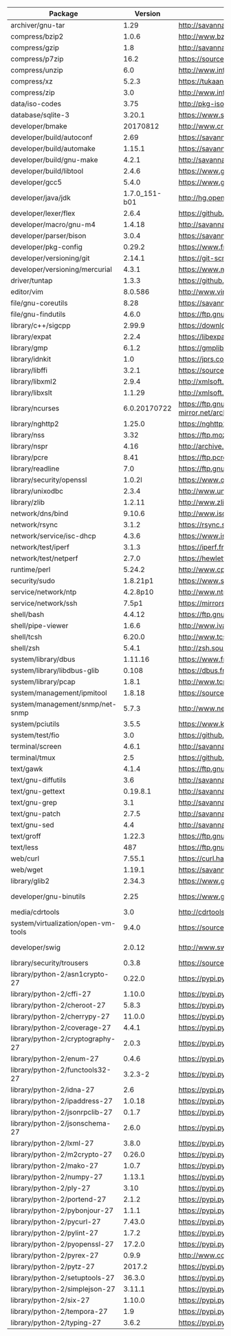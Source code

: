 
| Package | Version | Link | Notes |
| ------- | ------- | ---- | ----- |
| archiver/gnu-tar			| 1.29			| http://savannah.gnu.org/news/?group=tar
| compress/bzip2			| 1.0.6			| http://www.bzip.org/
| compress/gzip				| 1.8			| http://savannah.gnu.org/news/?group=gzip
| compress/p7zip			| 16.2			| https://sourceforge.net/projects/p7zip/
| compress/unzip			| 6.0			| http://www.info-zip.org/UnZip.html
| compress/xz				| 5.2.3			| https://tukaani.org/xz/
| compress/zip				| 3.0			| http://www.info-zip.org/Zip.html
| data/iso-codes			| 3.75			| http://pkg-isocodes.alioth.debian.org/downloads/
| database/sqlite-3			| 3.20.1		| https://www.sqlite.org/
| developer/bmake			| 20170812		| http://www.crufty.net/ftp/pub/sjg/
| developer/build/autoconf		| 2.69			| https://savannah.gnu.org/news/?group=autoconf
| developer/build/automake		| 1.15.1		| https://savannah.gnu.org/news/?group=automake
| developer/build/gnu-make		| 4.2.1			| http://savannah.gnu.org/news/?group=make
| developer/build/libtool		| 2.4.6			| https://www.gnu.org/software/libtool/
| developer/gcc5			| 5.4.0			| https://www.gnu.org/software/gcc/
| developer/java/jdk			| 1.7.0\_151-b01	| http://hg.openjdk.java.net/jdk7u/jdk7u/tags
| developer/lexer/flex			| 2.6.4			| https://github.com/westes/flex/releases
| developer/macro/gnu-m4		| 1.4.18		| http://savannah.gnu.org/news/?group=m4
| developer/parser/bison		| 3.0.4			| https://savannah.gnu.org/news/?group=bison
| developer/pkg-config			| 0.29.2		| https://www.freedesktop.org/wiki/Software/pkg-config/
| developer/versioning/git		| 2.14.1		| https://git-scm.com/downloads
| developer/versioning/mercurial	| 4.3.1			| https://www.mercurial-scm.org/release/?M=D
| driver/tuntap				| 1.3.3			| https://github.com/kaizawa/tuntap
| editor/vim				| 8.0.586		| http://www.vim.org/download.php
| file/gnu-coreutils			| 8.28			| https://savannah.gnu.org/news/?group=coreutils
| file/gnu-findutils			| 4.6.0			| https://ftp.gnu.org/pub/gnu/findutils/
| library/c++/sigcpp			| 2.99.9		| https://download.gnome.org/sources/libsigc++/
| library/expat				| 2.2.4			| https://libexpat.github.io/
| library/gmp				| 6.1.2			| https://gmplib.org/
| library/idnkit			| 1.0			| https://jprs.co.jp/idn/index-e.html
| library/libffi			| 3.2.1			| https://sourceware.org/libffi/
| library/libxml2			| 2.9.4			| http://xmlsoft.org/news.html
| library/libxslt			| 1.1.29		| http://xmlsoft.org/libxslt/news.html
| library/ncurses			| 6.0.20170722		| https://ftp.gnu.org/gnu/ncurses/ http://invisible-mirror.net/archives/ncurses/current/
| library/nghttp2			| 1.25.0		| https://nghttp2.org/blog/
| library/nss				| 3.32			| https://ftp.mozilla.org/pub/security/nss/releases/
| library/nspr				| 4.16			| http://archive.mozilla.org/pub/nspr/releases/
| library/pcre				| 8.41			| https://ftp.pcre.org/pub/pcre/
| library/readline			| 7.0			| https://ftp.gnu.org/gnu/readline/
| library/security/openssl		| 1.0.2l		| https://www.openssl.org/source/
| library/unixodbc			| 2.3.4			| http://www.unixodbc.org/download.html
| library/zlib				| 1.2.11		| http://www.zlib.net/
| network/dns/bind			| 9.10.6		| http://www.isc.org/downloads/bind/
| network/rsync				| 3.1.2			| https://rsync.samba.org/
| network/service/isc-dhcp		| 4.3.6			| https://www.isc.org/downloads/dhcp/
| network/test/iperf			| 3.1.3			| https://iperf.fr/iperf-download.php#source
| network/test/netperf			| 2.7.0			| https://hewlettpackard.github.io/netperf/
| runtime/perl				| 5.24.2		| http://www.cpan.org/src/README.html
| security/sudo				| 1.8.21p1		| https://www.sudo.ws/
| service/network/ntp			| 4.2.8p10		| http://www.ntp.org/downloads.html
| service/network/ssh			| 7.5p1			| https://mirrors.evowise.com/pub/OpenBSD/OpenSSH/portable/
| shell/bash				| 4.4.12		| https://ftp.gnu.org/gnu/bash/
| shell/pipe-viewer			| 1.6.6			| http://www.ivarch.com/programs/pv.shtml
| shell/tcsh				| 6.20.0		| http://www.tcsh.org/
| shell/zsh				| 5.4.1			| http://zsh.sourceforge.net/News/
| system/library/dbus			| 1.11.16		| https://www.freedesktop.org/wiki/Software/dbus/#index5h1
| system/library/libdbus-glib		| 0.108			| https://dbus.freedesktop.org/releases/dbus-glib/
| system/library/pcap			| 1.8.1			| http://www.tcpdump.org/#latest-releases
| system/management/ipmitool		| 1.8.18		| https://sourceforge.net/projects/ipmitool/
| system/management/snmp/net-snmp	| 5.7.3			| http://www.net-snmp.org/download.html
| system/pciutils			| 3.5.5			| https://www.kernel.org/pub/software/utils/pciutils/
| system/test/fio			| 3.0			| https://github.com/axboe/fio/releases
| terminal/screen			| 4.6.1			| http://savannah.gnu.org/news/?group=screen
| terminal/tmux				| 2.5			| https://github.com/tmux/tmux/releases
| text/gawk				| 4.1.4			| https://ftp.gnu.org/gnu/gawk/
| text/gnu-diffutils			| 3.6			| http://savannah.gnu.org/news/?group=diffutils
| text/gnu-gettext			| 0.19.8.1		| http://savannah.gnu.org/news/?group=gettext
| text/gnu-grep				| 3.1			| http://savannah.gnu.org/news/?group=grep
| text/gnu-patch			| 2.7.5			| http://savannah.gnu.org/news/?group=patch
| text/gnu-sed				| 4.4			| http://savannah.gnu.org/news/?group=sed
| text/groff				| 1.22.3		| https://ftp.gnu.org/gnu/groff/
| text/less				| 487			| https://ftp.gnu.org/gnu/less/
| web/curl				| 7.55.1		| https://curl.haxx.se/download.html
| web/wget				| 1.19.1		| https://savannah.gnu.org/news/?group=wget
| library/glib2				| 2.34.3		| https://www.gtk.org/download/linux.php | 2.50 had possible problem
| developer/gnu-binutils		| 2.25			| https://www.gnu.org/software/binutils/ | On hold pending illumos fix https://www.illumos.org/issues/6653
| media/cdrtools			| 3.0			| http://cdrtools.sourceforge.net/private/cdrecord.html | Not worth cost of investigating 3.01?
| system/virtualization/open-vm-tools	| 9.4.0			| https://sourceforge.net/projects/open-vm-tools/ | Stuck on 9.4.0
| developer/swig			| 2.0.12		| http://www.swig.org/download.html | Stuck on 2.0.12 (3.0.x breaks M2Crypto, among other things)
| library/security/trousers		| 0.3.8			| https://sourceforge.net/projects/trousers/ | Stuck on 0.3.8 (no idea wht)
| library/python-2/asn1crypto-27	| 0.22.0		| https://pypi.python.org/pypi/asn1crypto
| library/python-2/cffi-27		| 1.10.0		| https://pypi.python.org/pypi/cffi
| library/python-2/cheroot-27		| 5.8.3			| https://pypi.python.org/pypi/cheroot
| library/python-2/cherrypy-27		| 11.0.0		| https://pypi.python.org/pypi/cherrypy
| library/python-2/coverage-27		| 4.4.1			| https://pypi.python.org/pypi/coverage
| library/python-2/cryptography-27	| 2.0.3			| https://pypi.python.org/pypi/cryptography
| library/python-2/enum-27		| 0.4.6			| https://pypi.python.org/pypi/enum
| library/python-2/functools32-27	| 3.2.3-2		| https://pypi.python.org/pypi/functools32
| library/python-2/idna-27		| 2.6			| https://pypi.python.org/pypi/idna
| library/python-2/ipaddress-27		| 1.0.18		| https://pypi.python.org/pypi/ipaddress
| library/python-2/jsonrpclib-27	| 0.1.7			| https://pypi.python.org/pypi/jsonrpclib
| library/python-2/jsonschema-27	| 2.6.0			| https://pypi.python.org/pypi/jsonschema
| library/python-2/lxml-27		| 3.8.0			| https://pypi.python.org/pypi/lxml/
| library/python-2/m2crypto-27		| 0.26.0		| https://pypi.python.org/pypi/M2Crypto
| library/python-2/mako-27		| 1.0.7			| https://pypi.python.org/pypi/Mako
| library/python-2/numpy-27		| 1.13.1		| https://pypi.python.org/pypi/numpy
| library/python-2/ply-27		| 3.10			| https://pypi.python.org/pypi/ply
| library/python-2/portend-27		| 2.1.2			| https://pypi.python.org/pypi/portend
| library/python-2/pybonjour-27		| 1.1.1			| https://pypi.python.org/pypi/pybonjour
| library/python-2/pycurl-27		| 7.43.0		| https://pypi.python.org/pypi/pycurl
| library/python-2/pylint-27		| 1.7.2			| https://pypi.python.org/pypi/pylint
| library/python-2/pyopenssl-27		| 17.2.0		| https://pypi.python.org/pypi/pyOpenSSL
| library/python-2/pyrex-27		| 0.9.9			| http://www.cosc.canterbury.ac.nz/greg.ewing/python/Pyrex/
| library/python-2/pytz-27		| 2017.2		| https://pypi.python.org/pypi/pytz
| library/python-2/setuptools-27	| 36.3.0		| https://pypi.python.org/pypi/setuptools
| library/python-2/simplejson-27	| 3.11.1		| https://pypi.python.org/pypi/simplejson
| library/python-2/six-27		| 1.10.0		| https://pypi.python.org/pypi/six
| library/python-2/tempora-27		| 1.9			| https://pypi.python.org/pypi/tempora
| library/python-2/typing-27		| 3.6.2			| https://pypi.python.org/pypi/typing

